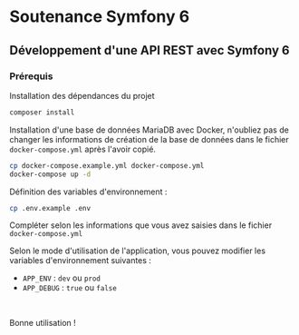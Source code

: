 # Soutenance Symfony 6
## Développement d'une API REST avec Symfony 6

### Prérequis
Installation des dépendances du projet
```sh
composer install
```

Installation d'une base de données MariaDB avec Docker, n'oubliez pas de changer les informations de création de la base de données dans le fichier `docker-compose.yml` après l'avoir copié.
```sh
cp docker-compose.example.yml docker-compose.yml
docker-compose up -d
```

Définition des variables d'environnement :
```sh
cp .env.example .env
```
Compléter selon les informations que vous avez saisies dans le fichier `docker-compose.yml`
<br />


Selon le mode d'utilisation de l'application, vous pouvez modifier les variables d'environnement suivantes :
- `APP_ENV` : `dev` ou `prod`
- `APP_DEBUG` : `true` ou `false`

<br />

Bonne utilisation !